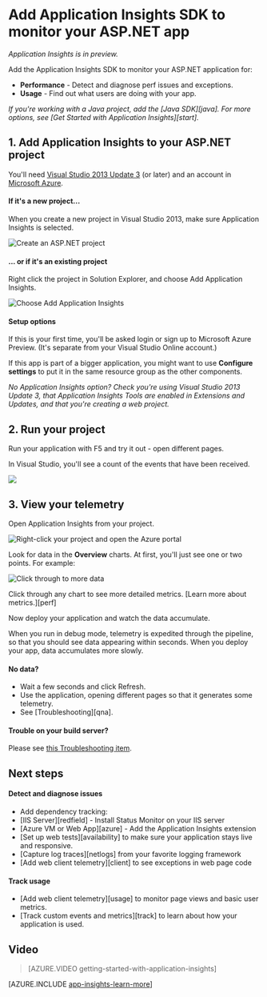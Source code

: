 <properties 
	pageTitle="Add Application Insights SDK to monitor your ASP.NET app" 
	description="Analyze usage, availability and performance of your on-premises or Microsoft Azure web application with Application Insights." 
	services="application-insights" 
    documentationCenter=""
	authors="alancameronwills" 
	manager="keboyd"/>

<tags 
	ms.service="application-insights" 
	ms.workload="tbd" 
	ms.tgt_pltfrm="ibiza" 
	ms.devlang="na" 
	ms.topic="article" 
	ms.date="03/31/2015" 
	ms.author="awills"/>

# Add Application Insights SDK to monitor your ASP.NET app

*Application Insights is in preview.*

Add the Application Insights SDK to monitor your ASP.NET application for:

* **Performance**  - Detect and diagnose perf issues and exceptions.
* **Usage** - Find out what users are doing with your app.


*If you're working with a Java project, add the [Java SDK][java]. For more options, see [Get Started with Application Insights][start].*

## <a name="add"></a>1. Add Application Insights to your ASP.NET project

You'll need [Visual Studio 2013 Update 3](http://go.microsoft.com/fwlink/?linkid=397827&clcid=0x409) (or later) and an account in [Microsoft Azure](http://azure.com).

#### If it's a new project...

When you create a new project in Visual Studio 2013, make sure Application Insights is selected. 


![Create an ASP.NET project](./media/appinsights/appinsights-01-vsnewp1.png)



#### ... or if it's an existing project

Right click the project in Solution Explorer, and choose Add Application Insights.

![Choose Add Application Insights](./media/appinsights/appinsights-03-addExisting.png)


#### Setup options

If this is your first time, you'll be asked login or sign up to Microsoft Azure Preview. (It's separate from your Visual Studio Online account.)

If this app is part of a bigger application, you might want to use **Configure settings** to put it in the same resource group as the other components. 

*No Application Insights option? Check you're using Visual Studio 2013 Update 3, that Application Insights Tools are enabled in Extensions and Updates, and that you're creating a web project.*

## <a name="run"></a>2. Run your project

Run your application with F5 and try it out - open different pages.

In Visual Studio, you'll see a count of the events that have been received.

![](./media/appinsights/appinsights-09eventcount.png)

## <a name="monitor"></a>3. View your telemetry

Open Application Insights from your project.

![Right-click your project and open the Azure portal](./media/appinsights/appinsights-04-openPortal.png)


Look for data in the **Overview** charts. At first, you'll just see one or two points. For example:

![Click through to more data](./media/appinsights/appinsights-41firstHealth.png)

Click through any chart to see more detailed metrics. [Learn more about metrics.][perf]

Now deploy your application and watch the data accumulate.


When you run in debug mode, telemetry is expedited through the pipeline, so that you should see data appearing within seconds. When you deploy your app, data accumulates more slowly.

#### No data?
* Wait a few seconds and click Refresh.
* Use the application, opening different pages so that it generates some telemetry.
* See [Troubleshooting][qna].

#### Trouble on your build server?

Please see [this Troubleshooting item](app-insights-troubleshoot-faq.md#NuGetBuild).

## Next steps


#### Detect and diagnose issues

* Add dependency tracking:
 * [IIS Server][redfield] - Install Status Monitor on your IIS server 
 * [Azure VM or Web App][azure] - Add the Application Insights extension
* [Set up web tests][availability] to make sure your application stays live and responsive.
* [Capture log traces][netlogs] from your favorite logging framework
* [Add web client telemetry][client] to see exceptions in web page code

#### Track usage

* [Add web client telemetry][usage] to monitor page views and basic user metrics.
* [Track custom events and metrics][track] to learn about how your application is used.

## <a name="video"></a>Video

> [AZURE.VIDEO getting-started-with-application-insights]



[AZURE.INCLUDE [app-insights-learn-more](../includes/app-insights-learn-more.md)]


